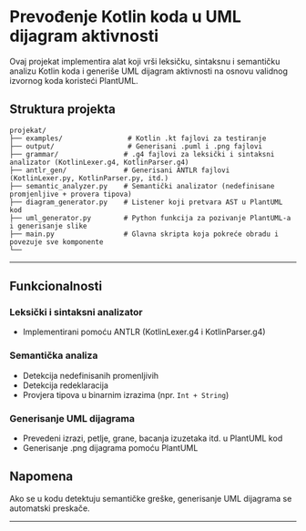 # Prevođenje Kotlin koda u UML dijagram aktivnosti

Ovaj projekat implementira alat koji vrši leksičku, sintaksnu i semantičku analizu Kotlin koda i generiše UML dijagram aktivnosti na osnovu validnog izvornog koda koristeći PlantUML.

## Struktura projekta


```
projekat/
├── examples/                # Kotlin .kt fajlovi za testiranje
├── output/                  # Generisani .puml i .png fajlovi
├── grammar/                # .g4 fajlovi za leksički i sintaksni analizator (KotlinLexer.g4, KotlinParser.g4)
├── antlr_gen/              # Generisani ANTLR fajlovi (KotlinLexer.py, KotlinParser.py, itd.)
├── semantic_analyzer.py    # Semantički analizator (nedefinisane promjenljive + provera tipova)
├── diagram_generator.py    # Listener koji pretvara AST u PlantUML kod
├── uml_generator.py        # Python funkcija za pozivanje PlantUML-a i generisanje slike
├── main.py                 # Glavna skripta koja pokreće obradu i povezuje sve komponente
└──
```
---

## Funkcionalnosti

### Leksički i sintaksni analizator
- Implementirani pomoću ANTLR (KotlinLexer.g4 i KotlinParser.g4)

### Semantička analiza
- Detekcija nedefinisanih promenljivih
- Detekcija redeklaracija
- Provjera tipova u binarnim izrazima (npr. `Int + String`)

### Generisanje UML dijagrama
- Prevedeni izrazi, petlje, grane, bacanja izuzetaka itd. u PlantUML kod
- Generisanje .png dijagrama pomoću PlantUML


## Napomena
Ako se u kodu detektuju semantičke greške, generisanje UML dijagrama se automatski preskače.

---
